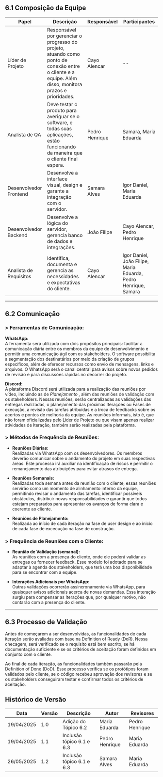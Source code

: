 ## 6.1 Composição da Equipe

| Papel                   | Descrição                                                                                                                                         | Responsável           | Participantes                            |
|-------------------------|---------------------------------------------------------------------------------------------------------------------------------------------------|------------------------|------------------------------------------|
| Líder de Projeto          | Responsável por gerenciar o progresso do projeto, atuando como ponto de conexão entre o cliente e a equipe. Além disso, monitora prazos e prioridades. | Cayo Alencar       | --                                       |
| Analista de QA          | Deve testar o produto para averiguar se o software, e todas suas aplicações, estão funcionando da maneira que o cliente final espera.              | Pedro Henrique            | Samara, Maria Eduarda                                       |
| Desenvolvedor Frontend  | Desenvolve a interface visual, design e garante a integração com o servidor.                                                                      | Samara Alves    | Igor Daniel, Maria Eduarda                |
| Desenvolvedor Backend   | Desenvolve a lógica do servidor, gerencia banco de dados e integrações.                                                                          | João Filipe       | Cayo Alencar, Pedro Henrique                       |
| Analista de Requisitos  | Identifica, documenta e gerencia as necessidades e expectativas do cliente.                                                                       | Cayo Alencar           | Igor Daniel, João Filipe, Maria Eduarda, Pedro Henrique, Samara|

---

## 6.2 Comunicação

### > Ferramentas de Comunicação:

**WhatsApp:**  
A ferramenta será utilizada com dois propósitos principais: facilitar a comunicação diária entre os membros da equipe de desenvolvimento e permitir uma comunicação ágil com os stakeholders. O software possibilita a segmentação dos destinatários por meio da criação de grupos específicos, além de oferecer recursos como envio de mensagens, links e arquivos. O WhatsApp será o canal central para avisos sobre novos pedidos de revisão e para discussões rápidas no decorrer do projeto.

**Discord:**  
A plataforma Discord será utilizada para a realização das reuniões por vídeo, incluindo as de *Planejamento* , além das reuniões de validação com os stakeholders. Nessas reuniões, serão centralizadas as validações das entregas realizadas, o planejamento das próximas Iterações ou Fases de execução, a revisão das tarefas atribuídas e a troca de feedbacks sobre os acertos e pontos de melhoria da equipe. As reuniões informais, isto é, que não foram oficializadas pelo Líder de Projeto ou que visam apenas realizar atividades de Iteração, também serão realizadas pela plataforma.

### > Métodos de Frequência de Reuniões:

- **Reuniões Diárias:**  
  Realizadas via WhatsApp com os desenvolvedores. Os membros deverão comunicar sobre o andamento do projeto em suas respectivas áreas. Este processo irá auxiliar na identificação de riscos e permitir o remanejamento das atribuições para evitar atrasos de entrega.

- **Reuniões Semanais:**  
  Realizadas toda semana antes da reunião com o cliente, essas reuniões servirão como um momento de alinhamento interno da equipe, permitindo revisar o andamento das tarefas, identificar possíveis obstáculos, distribuir novas responsabilidades e garantir que todos estejam preparados para apresentar os avanços de forma clara e coerente ao cliente.

- **Reuniões de Planejamento:**  
  Realizada ao início de cada iteração na fase de user design e ao inicio de cada fase de excecução na fase de construção.

### > Frequência de Reuniões com o Cliente:

- **Reunião de Validação (semanal):**  
  As reuniões com a presença do cliente, onde ele poderá validar as entregas ou fornecer feedback. Esse modelo foi adotado para se adaptar à agenda dos stakeholders, que terá uma boa disponibilidade para se encontrar com a equipe.

- **Interações Adicionais por WhatsApp:**  
  Outras validações ocorrerão assincronamente via WhatsApp, para quaisquer avisos adicionais acerca de novas demandas. Essa interação surgiu para compensar as Iterações que, por qualquer motivo, não contarão com a presença do cliente.

---

## 6.3 Processo de Validação

Antes de começarem a ser desenvolvidas, as funcionalidades de cada iteração serão avaliadas com base na Definition of Ready (DoR). Nessa checagem, será verificado se o requisito está bem escrito, se há documentação suficiente e se os critérios de aceitação foram definidos em conjunto com o cliente. 

Ao final de cada iteração, as funcionalidades também passarão pela Definition of Done (DoD). Esse processo verifica se os protótipos foram validados pelo cliente, se o código recebeu aprovação dos revisores e se os stakeholders conseguiram testar e confirmar todos os critérios de aceitação.

## Histórico de Versão

| Data       | Versão | Descrição                  | Autor          | Revisores      | 
| ---------- | ------ | -------------------------- | -------------- | -------------- | 
| 19/04/2025 | 1.0    | Adição do Tópico 6.2       | Maria Eduarda  | Pedro Henrique |   
| 19/04/2025 | 1.1    | Inclusão tópico 6.1 e 6.3                 | Pedro Henrique | Maria Eduarda  |  
| 26/05/2025 | 1.2    | Inclusão tópico 6.1 e 6.3                 | Samara Alves | Maria Eduarda  | 



